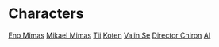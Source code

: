 <!-- TITLE: Characters -->
<!-- SUBTITLE: A quick summary of Characters -->

# Characters

[Eno Mimas](https://fieldswiki.herokuapp.com/characters/eno)
[Mikael Mimas](https://fieldswiki.herokuapp.com/characters/mikael)
[Tii](https://fieldswiki.herokuapp.com/characters/tii)
[Koten](https://fieldswiki.herokuapp.com/characters/koten)
[Valin Se](https://fieldswiki.herokuapp.com/characters/valin-se)
[Director Chiron](https://fieldswiki.herokuapp.com/characters/director-chiron)
[AI](https://fieldswiki.herokuapp.com/characters/ai)